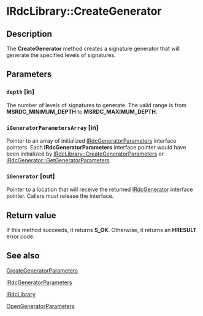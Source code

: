 # IRdcLibrary::CreateGenerator

## Description

The **CreateGenerator** method
creates a signature generator that will generate the specified levels of signatures.

## Parameters

### `depth` [in]

The number of levels of signatures to generate. The valid range is from
**MSRDC_MINIMUM_DEPTH** to **MSRDC_MAXIMUM_DEPTH**.

### `iGeneratorParametersArray` [in]

Pointer to an array of initialized
[IRdcGeneratorParameters](https://learn.microsoft.com/previous-versions/windows/desktop/api/msrdc/nn-msrdc-irdcgeneratorparameters) interface pointers. Each
**IRdcGeneratorParameters** interface pointer would
have been initialized by
[IRdcLibrary::CreateGeneratorParameters](https://learn.microsoft.com/previous-versions/windows/desktop/api/msrdc/nf-msrdc-irdclibrary-creategeneratorparameters) or
[IRdcGenerator::GetGeneratorParameters](https://learn.microsoft.com/previous-versions/windows/desktop/api/msrdc/nf-msrdc-irdcgenerator-getgeneratorparameters).

### `iGenerator` [out]

Pointer to a location that will receive the returned
[IRdcGenerator](https://learn.microsoft.com/previous-versions/windows/desktop/api/msrdc/nn-msrdc-irdcgenerator) interface pointer. Callers must release the
interface.

## Return value

If this method succeeds, it returns **S_OK**. Otherwise, it returns an **HRESULT** error code.

## See also

[CreateGeneratorParameters](https://learn.microsoft.com/previous-versions/windows/desktop/api/msrdc/nf-msrdc-irdclibrary-creategeneratorparameters)

[IRdcGeneratorParameters](https://learn.microsoft.com/previous-versions/windows/desktop/api/msrdc/nn-msrdc-irdcgeneratorparameters)

[IRdcLibrary](https://learn.microsoft.com/previous-versions/windows/desktop/api/msrdc/nn-msrdc-irdclibrary)

[OpenGeneratorParameters](https://learn.microsoft.com/previous-versions/windows/desktop/api/msrdc/nf-msrdc-irdclibrary-opengeneratorparameters)